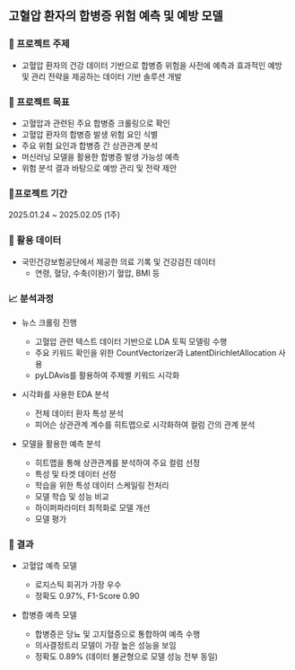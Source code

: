 ## 고혈압 환자의 합병증 위험 예측 및 예방 모델

### 🔬 프로젝트 주제
- 고혈압 환자의 건강 데이터 기반으로 합병증 위험을 사전에 예측과 효과적인 예방 및 관리 전략을 제공하는 데이터 기반 솔루션 개발

### 🎯 프로젝트 목표
- 고혈압과 관련된 주요 합병증 크롤링으로 확인
- 고혈압 환자의 합병증 발생 위험 요인 식별
- 주요 위험 요인과 합병증 간 상관관계 분석
- 머신러닝 모델을 활용한 합병증 발생 가능성 예측
- 위험 분석 결과 바탕으로 예방 관리 및 전략 제안

### 📆프로젝트 기간
2025.01.24 ~ 2025.02.05 (1주)

### 📝 활용 데이터
- 국민건강보험공단에서 제공한 의료 기록 및 건강검진 데이터
  -  연령, 혈당, 수축(이완)기 혈압, BMI 등
 
### 📈 분석과정
- 뉴스 크롤링 진행
  - 고혈압 관련 텍스트 데이터 기반으로 LDA 토픽 모델링 수행
  - 주요 키워드 확인을 위한 CountVectorizer과 LatentDirichletAllocation 사용
  - pyLDAvis를 활용하여 주제별 키워드 시각화
    
- 시각화를 사용한 EDA 분석
  - 전체 데이터 환자 특성 분석
  - 피어슨 상관관계 계수를 히트맵으로 시각화하여 컬럼 간의 관계 분석

- 모델을 활용한 예측 분석
  - 히트맵을 통해 상관관계를 분석하여 주요 컬럼 선정
  - 특성 및 타겟 데이터 선정
  - 학습을 위한 특성 데이터 스케일링 전처리
  - 모델 학습 및 성능 비교
  - 하이퍼파라미터 최적화로 모델 개선
  - 모델 평가

### 🏁 결과
- 고혈압 예측 모델
  - 로지스틱 회귀가 가장 우수
  - 정확도 0.97%, F1-Score 0.90

- 합병증 예측 모델
  - 합병증은 당뇨 및 고지혈증으로 통합하여 예측 수행
  - 의사결정트리 모델이 가장 높은 성능을 보임
  - 정확도 0.89% (데이터 불균형으로 모델 성능 전부 동일)

